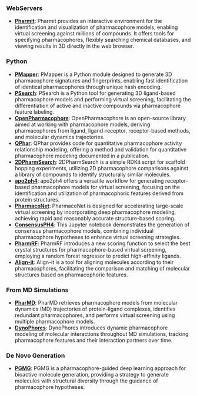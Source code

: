 ### WebServers
- **[Pharmit](https://pharmit.csb.pitt.edu/)**: Pharmit provides an interactive environment for the identification and visualization of pharmacophore models, enabling virtual screening against millions of compounds. It offers tools for specifying pharmacophores, flexibly searching chemical databases, and viewing results in 3D directly in the web browser.
### Python
- **[PMapper](https://github.com/DrrDom/pmapper)**: PMapper is a Python module designed to generate 3D pharmacophore signatures and fingerprints, enabling fast identification of identical pharmacophores through unique hash encoding.
- **[PSearch](https://github.com/meddwl/psearch)**: PSearch is a Python tool for generating 3D ligand-based pharmacophore models and performing virtual screening, facilitating the differentiation of active and inactive compounds via pharmacophore feature labeling.
- **[OpenPharmacophore](https://github.com/uibcdf/OpenPharmacophore)**: OpenPharmacophore is an open-source library aimed at working with pharmacophore models, deriving pharmacophores from ligand, ligand-receptor, receptor-based methods, and molecular dynamics trajectories.
- **[QPhar](https://github.com/StefanKohlbacher/QuantPharmacophore)**: QPhar provides code for quantitative pharmacophore activity relationship modeling, offering a method and validation for quantitative pharmacophore modeling documented in a publication.
- **[2DPharmSearch](https://github.com/arthuc01/2d-pharmacophore-search)**: 2DPharmSearch is a simple RDKit script for scaffold hopping experiments, utilizing 2D pharmacophore comparisons against a library of compounds to identify structurally similar molecules.
- **[apo2ph4](https://github.com/molinfo-vienna/apo2ph4)**: apo2ph4 offers a versatile workflow for generating receptor-based pharmacophore models for virtual screening, focusing on the identification and utilization of pharmacophoric features derived from protein structures.
- **[PharmacoNet](https://github.com/SeonghwanSeo/PharmacoNet)**: PharmacoNet is designed for accelerating large-scale virtual screening by incorporating deep pharmacophore modeling, achieving rapid and reasonably accurate structure-based scoring.
- **[ConsensusPH4](https://github.com/AngelRuizMoreno/ConcensusPharmacophore/blob/main/tutorials/ConsensusPharmacophore.ipynb)**: This Jupyter notebook demonstrates the generation of consensus pharmacophore models, combining individual pharmacophore hypotheses to enhance virtual screening strategies.
- **[PharmRF](https://github.com/Prasanth-Kumar87/PharmRF)**: PharmRF introduces a new scoring function to select the best crystal structures for pharmacophore-based virtual screening, employing a random forest regressor to predict high-affinity ligands.
- **[Align-it](http://silicos-it.be.s3-website-eu-west-1.amazonaws.com/software/align-it/1.0.4/align-it.html#alignit-generating-pharmacophore-points)**: Align-it is a tool for aligning molecules according to their pharmacophores, facilitating the comparison and matching of molecular structures based on pharmacophoric features.
### From MD Simulations
- **[PharMD](https://github.com/ci-lab-cz/pharmd)**: PharMD retrieves pharmacophore models from molecular dynamics (MD) trajectories of protein-ligand complexes, identifies redundant pharmacophores, and performs virtual screening using multiple pharmacophore models.
- **[DynoPhores](https://github.com/wolberlab/dynophores)**: DynoPhores introduces dynamic pharmacophore modeling of molecular interactions throughout MD simulations, tracking pharmacophore features and their interaction partners over time.
### De Novo Generation
- **[PGMG](https://github.com/CSUBioGroup/PGMG)**: PGMG is a pharmacophore-guided deep learning approach for bioactive molecule generation, providing a strategy to generate molecules with structural diversity through the guidance of pharmacophore hypotheses.